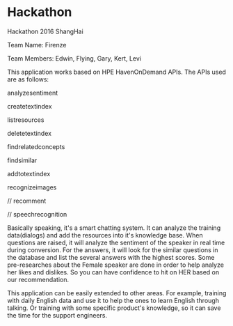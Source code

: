 # Hackathon

Hackathon 2016 ShangHai

Team Name: Firenze

Team Members: Edwin, Flying, Gary, Kert, Levi

This application works based on HPE HavenOnDemand APIs. The APIs used are as follows:

analyzesentiment

createtextindex

listresources

deletetextindex

findrelatedconcepts

findsimilar

addtotextindex

recognizeimages

// recomment

// speechrecognition



Basically speaking, it's a smart chatting system. It can analyze the training data(dialogs) and add the resources into it's knowledge base.
When questions are raised, it will analyze the sentiment of the speaker in real time during conversion. For the answers, it will look for the similar questions in the database and list the several answers with the highest scores. 
Some pre-researches about the Female speaker are done in order to help analyze her likes and dislikes. So you can have confidence to hit on HER based on our recommendation.



This application can be easily extended to other areas. For example, training with daily English data and use it to help the ones to learn English 
through talking. Or training with some specific product's knowledge, so it can save the time for the support engineers.
